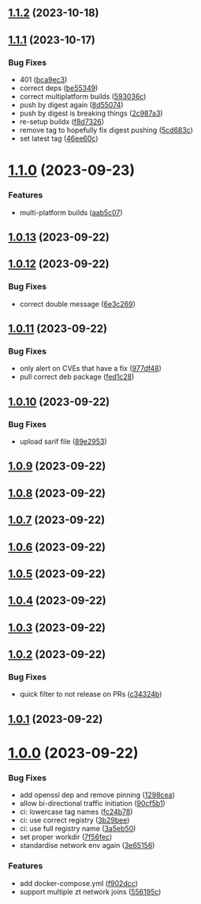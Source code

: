 ## [1.1.2](https://github.com/dangeroustech/ZeroTierBridge/compare/v1.1.1...v1.1.2) (2023-10-18)



## [1.1.1](https://github.com/dangeroustech/ZeroTierBridge/compare/v1.1.0...v1.1.1) (2023-10-17)


### Bug Fixes

* 401 ([bca9ec3](https://github.com/dangeroustech/ZeroTierBridge/commit/bca9ec3df76f9c6ea114e099dd9317c58489d0b2))
* correct deps ([be55349](https://github.com/dangeroustech/ZeroTierBridge/commit/be55349cefbf291a9ce4233e65a785dad4ec3830))
* correct multiplatform builds ([593036c](https://github.com/dangeroustech/ZeroTierBridge/commit/593036c8ad8099a3a4e7b1ac9b1dcfbdb8e04a98))
* push by digest again ([8d55074](https://github.com/dangeroustech/ZeroTierBridge/commit/8d550748cde552ef5552e02770842d4e91f99253))
* push by digest is breaking things ([2c987a3](https://github.com/dangeroustech/ZeroTierBridge/commit/2c987a3bbe0492aaf22b26e446cb7d96a6c9115d))
* re-setup buildx ([f8d7326](https://github.com/dangeroustech/ZeroTierBridge/commit/f8d73263fdfd328ad38a77ff381e93bd8bda5750))
* remove tag to hopefully fix digest pushing ([5cd683c](https://github.com/dangeroustech/ZeroTierBridge/commit/5cd683cb7a83e37eb5b4717309d672f35b256c25))
* set latest tag ([46ee60c](https://github.com/dangeroustech/ZeroTierBridge/commit/46ee60cbc9091e93f977701a771ba9ce0216e5d1))



# [1.1.0](https://github.com/dangeroustech/ZeroTierBridge/compare/v1.0.13...v1.1.0) (2023-09-23)


### Features

* multi-platform builds ([aab5c07](https://github.com/dangeroustech/ZeroTierBridge/commit/aab5c079dcd559b7c3123aa72d02f7691827083e))



## [1.0.13](https://github.com/dangeroustech/ZeroTierBridge/compare/v1.0.12...v1.0.13) (2023-09-22)



## [1.0.12](https://github.com/dangeroustech/ZeroTierBridge/compare/v1.0.11...v1.0.12) (2023-09-22)


### Bug Fixes

* correct double message ([6e3c269](https://github.com/dangeroustech/ZeroTierBridge/commit/6e3c2690fc612e42c1d2818cc8d4bdfb9d5e39ba))



## [1.0.11](https://github.com/dangeroustech/ZeroTierBridge/compare/v1.0.10...v1.0.11) (2023-09-22)


### Bug Fixes

* only alert on CVEs that have a fix ([977df48](https://github.com/dangeroustech/ZeroTierBridge/commit/977df48644e0a7112dc25f9f04afa6d84ce87db9))
* pull correct deb package ([fed1c28](https://github.com/dangeroustech/ZeroTierBridge/commit/fed1c2860230d39aeb80178c79697c1c41fed23d))



## [1.0.10](https://github.com/dangeroustech/ZeroTierBridge/compare/v1.0.9...v1.0.10) (2023-09-22)


### Bug Fixes

* upload sarif file ([89e2953](https://github.com/dangeroustech/ZeroTierBridge/commit/89e29531f070539935a93b6f55d791170ea42e72))



## [1.0.9](https://github.com/dangeroustech/ZeroTierBridge/compare/v1.0.8...v1.0.9) (2023-09-22)



## [1.0.8](https://github.com/dangeroustech/ZeroTierBridge/compare/v1.0.7...v1.0.8) (2023-09-22)



## [1.0.7](https://github.com/dangeroustech/ZeroTierBridge/compare/v1.0.6...v1.0.7) (2023-09-22)



## [1.0.6](https://github.com/dangeroustech/ZeroTierBridge/compare/v0.0.1...v1.0.6) (2023-09-22)



## [1.0.5](https://github.com/dangeroustech/ZeroTierBridge/compare/v1.0.4...v1.0.5) (2023-09-22)



## [1.0.4](https://github.com/dangeroustech/ZeroTierBridge/compare/v1.0.3...v1.0.4) (2023-09-22)



## [1.0.3](https://github.com/dangeroustech/ZeroTierBridge/compare/v1.0.2...v1.0.3) (2023-09-22)



## [1.0.2](https://github.com/dangeroustech/ZeroTierBridge/compare/v1.0.1...v1.0.2) (2023-09-22)


### Bug Fixes

* quick filter to not release on PRs ([c34324b](https://github.com/dangeroustech/ZeroTierBridge/commit/c34324b998690edeadd3d680987587c0fe93c525))



## [1.0.1](https://github.com/dangeroustech/ZeroTierBridge/compare/v1.0.0...v1.0.1) (2023-09-22)



# [1.0.0](https://github.com/dangeroustech/ZeroTierBridge/compare/f902dcc0c4615801fb65e6c90342efe96789319f...v1.0.0) (2023-09-22)


### Bug Fixes

* add openssl dep and remove pinning ([1298cea](https://github.com/dangeroustech/ZeroTierBridge/commit/1298cea4fa1bad3141754e5218f449ec15e8469a))
* allow bi-directional traffic initiation ([90cf5b1](https://github.com/dangeroustech/ZeroTierBridge/commit/90cf5b1684b6221797b39af306c3fee9ce5bdb9e))
* ci: lowercase tag names ([fc24b78](https://github.com/dangeroustech/ZeroTierBridge/commit/fc24b78d4a1046ebc2b01560ed4b67e33418c30e))
* ci: use correct registry ([3b29bee](https://github.com/dangeroustech/ZeroTierBridge/commit/3b29bee4c642cf04c3af89a7c16f004531f83622))
* ci: use full registry name ([3a5eb50](https://github.com/dangeroustech/ZeroTierBridge/commit/3a5eb50b13cf7cab7939c4b49c14093189aae330))
* set proper workdir ([7f56fec](https://github.com/dangeroustech/ZeroTierBridge/commit/7f56fec6897635e37b3e5aa13e7c3bbfddbce5da))
* standardise network env again ([3e65156](https://github.com/dangeroustech/ZeroTierBridge/commit/3e65156a3c955fa6c6715a7d9e15a799c6f3f735))


### Features

* add docker-compose.yml ([f902dcc](https://github.com/dangeroustech/ZeroTierBridge/commit/f902dcc0c4615801fb65e6c90342efe96789319f))
* support multiple zt network joins ([556195c](https://github.com/dangeroustech/ZeroTierBridge/commit/556195cd64f33fbbc9244022c8a99af5284ffbb9))



